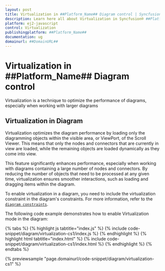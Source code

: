 ```yaml
---
layout: post
title: Virtualization in ##Platform_Name## Diagram control | Syncfusion®
description: Learn here all about Virtualization in Syncfusion® ##Platform_Name## Diagram control of Syncfusion Essential® JS 2 and more.
platform: ej2-javascript
control: Virtualization 
publishingplatform: ##Platform_Name##
documentation: ug
domainurl: ##DomainURL##
---
```


# Virtualization in ##Platform_Name## Diagram control

Virtualization is a technique to optimize the performance of diagrams, especially when working with larger diagrams

## Virtualization in Diagram

Virtualization optimizes the diagram performance by loading only the diagramming objects within the visible area, or ViewPort, of the Scroll Viewer. This means that only the nodes and connectors that are currently in view are loaded, while the remaining objects are loaded dynamically as they come into view.

This feature significantly enhances performance, especially when working with diagrams containing a large number of nodes and connectors. By reducing the number of objects that need to be processed at any given time, virtualization ensures smoother interactions, such as loading and dragging items within the diagram.

To enable virtualization in a diagram, you need to include the virtualization constraint in the diagram's constraints. For more information, refer to the  [`diagram constraints`](./constraints/#diagram-constraints).

The following code example demonstrates how to enable Virtualization mode in the diagram:

{% tabs %}
{% highlight js tabtitle="index.js" %}
{% include code-snippet/diagram/virtualization-cs1/index.js %}
{% endhighlight %}
{% highlight html tabtitle="index.html" %}
{% include code-snippet/diagram/virtualization-cs1/index.html %}
{% endhighlight %}
{% endtabs %}
          
{% previewsample "page.domainurl/code-snippet/diagram/virtualization-cs1" %}